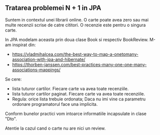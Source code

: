 ## Tratarea problemei N + 1 in JPA

Suntem in contextul unei librarii online. O carte poate avea zero sau mai multe recenzii scrise de catre cititori. O
recenzie este pentru o singura carte.

In JPA modelam aceasta prin doua clase Book si respectiv BookReview. M-am inspirat din:
- https://vladmihalcea.com/the-best-way-to-map-a-onetomany-association-with-jpa-and-hibernate/
- https://thorben-janssen.com/best-practices-many-one-one-many-associations-mappings/

Se cere:

- lista tuturor cartilor. Fiecare carte va avea toate recenziile.
- lista tuturor cartilor paginat. Fiecare carte va avea toate recenziile.
- Regula: orice lista trebuie ordonata; Daca nu imi vine ca parametru ordonare programatorul face una implicita. 

Conform bunelor practici vom intoarce informatiile incapsulate in clase "Dto".

Atentie la cazul cand o carte nu are nici un review.